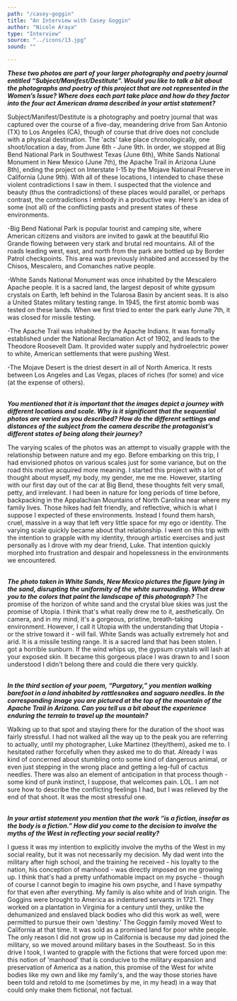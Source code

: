 ```yaml
---
path: "/casey-goggin"
title: "An Interview with Casey Goggin"
author: "Nicole Araya"
type: "Interview"
source: "../icons/13.jpg"
sound: ""

---
```


__*These two photos are part of your larger photography and poetry journal entitled “Subject/Manifest/Destitute”. Would you like to talk a bit about the photographs and poetry of this project that are not represented in the Women’s Issue? Where does each part take place and how do they factor into the four act American drama described in your artist statement?*__

Subject/Manifest/Destitute is a photography and poetry journal that was captured over the course of a five-day, meandering drive from San Antonio (TX) to Los Angeles (CA), though of course that drive does not conclude with a physical destination. The 'acts' take place chronologically, one shoot/location a day, from June 6th - June 9th. In order, we stopped at Big Bend National Park in Southwest Texas (June 6th), White Sands National Monument in New Mexico (June 7th), the Apache Trail in Arizona (June 8th), ending the project on Interstate I-15 by the Mojave National Preserve in California (June 9th). With all of these locations, I intended to chase these violent contradictions I saw in them. I suspected that the violence and beauty (thus the contradictions) of these places would parallel, or perhaps contrast, the contradictions I embody in a productive way. Here's an idea of some (not all) of the conflicting pasts and present states of these environments.

-Big Bend National Park is popular tourist and camping site, where American citizens and visitors are invited to gawk at the beautiful Rio Grande flowing between very stark and brutal red mountains. All of the roads leading west, east, and north from the park are bottled up by Border Patrol checkpoints. This area was previously inhabited and accessed by the Chisos, Mescalero, and Comanches native people.

-White Sands National Monument was once inhabited by the Mescalero Apache people. It is a sacred land, the largest deposit of white gypsum crystals on Earth, left behind in the Tularosa Basin by ancient seas. It is also a United States military testing range. In 1945, the first atomic bomb was tested on these lands. When we first tried to enter the park early June 7th, it was closed for missile testing.

-The Apache Trail was inhabited by the Apache Indians. It was formally established under the National Reclamation Act of 1902, and leads to the Theodore Roosevelt Dam. It provided water supply and hydroelectric power to white, American settlements that were pushing West.

-The Mojave Desert is the driest desert in all of North America. It rests between Los Angeles and Las Vegas, places of riches (for some) and vice (at the expense of others).
<br /><br />

__*You mentioned that it is important that the images depict a journey with different locations and scale. Why is it significant that the sequential photos are varied as you described? How do the different settings and distances of the subject from the camera describe the protagonist’s different states of being along their journey?*__

The varying scales of the photos was an attempt to visually grapple with the relationship between nature and my ego. Before embarking on this trip, I had envisioned photos on various scales just for some variance, but on the road this motive acquired more meaning. I started this project with a lot of thought about myself, my body, my gender, me me me. However, starting with our first day out of the car at Big Bend, these thoughts felt very small, petty, and irrelevant. I had been in nature for long periods of time before, backpacking in the Appalachian Mountains of North Carolina near where my family lives. Those hikes had felt friendly, and reflective, which is what I suppose I expected of these environments. Instead I found them harsh, cruel, massive in a way that left very little space for my ego or identity. The varying scale quickly became about that relationship. I went on this trip with the intention to grapple with my identity, through artistic exercises and just personally as I drove with my dear friend, Luke. That intention quickly morphed into frustration and despair and hopelessness in the environments we encountered.
<br /><br />

__*The photo taken in White Sands, New Mexico pictures the figure lying in the sand, disrupting the uniformity of the white surrounding. What drew you to the colors that paint the landscape of this photograph?*__
The promise of the horizon of white sand and the crystal blue skies was just the promise of Utopia. I think that's what really drew me to it, aesthetically. On camera, and in my mind, it's a gorgeous, pristine, breath-taking environment. However, I call it Utopia with the understanding that Utopia - or the strive toward it - will fail. White Sands was actually extremely hot and arid. It is a missile testing range. It is a sacred land that has been stolen. I got a horrible sunburn. If the wind whips up, the gypsum crystals will lash at your exposed skin. It became this gorgeous place I was drawn to and I soon understood I  didn't belong there and could die there very quickly.
<br /><br />

__*In the third section of your poem, “Purgatory,” you mention walking barefoot in a land inhabited by rattlesnakes and saguaro needles. In the corresponding image you are pictured at the top of the mountain of the Apache Trail in Arizona. Can you tell us a bit about the experience enduring the terrain to travel up the mountain?*__

Walking up to that spot and staying there for the duration of the shoot was fairly stressful. I had not walked all the way up to the peak you are referring to actually, until my photographer, Luke Martinez (they/them), asked me to. I hesitated rather forcefully when they asked me to do that. Already I was kind of concerned about stumbling onto some kind of dangerous animal, or even just stepping in the wrong place and getting a leg-full of cactus needles. There was also an element of anticipation in that process though - some kind of punk instinct, I suppose, that welcomes pain. LOL. I am not sure how to describe the conflicting feelings I had, but I was relieved by the end of that shoot. It was the most stressful one.
<br /><br />

__*In your artist statement you mention that the work “is a fiction, insofar as the body is a fiction.” How did you come to the decision to involve the myths of the West in reflecting your social reality?*__

I guess it was my intention to explicitly involve the myths of the West in my social reality, but it was not necessarily my decision. My dad went into the military after high school, and the training he received - his loyalty to the nation, his conception of manhood - was directly imposed on me growing up. I think that's had a pretty unfathomable impact on my psyche - though of course I cannot begin to imagine his own psyche, and I have sympathy for that even after everything. My family is also white and of Irish origin. The Goggins were brought to America as indentured servants in 1721. They worked on a plantation in Virginia for a century until they, unlike the dehumanized and enslaved black bodies who did this work as well, were permitted to pursue their own 'destiny.' The Goggin family moved West to California at that time. It was sold as a promised land for poor white people. The only reason I did not grow up in California is because my dad joined the military, so we moved around military bases in the Southeast. So in this drive I took, I wanted to grapple with the fictions that were forced upon me: this notion of 'manhood' that is conducive to the military expansion and preservation of America as a nation, this promise of the West for white bodies like my own and like my family's, and the way those stories have been told and retold to me (sometimes by me, in my head) in a way that could only make them fictional, not factual.

&nbsp;
